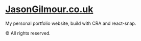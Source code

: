 # [JasonGilmour.co.uk](https://jasongilmour.co.uk)

My personal portfolio website, build with CRA and react-snap.

&copy; All rights reserved.
